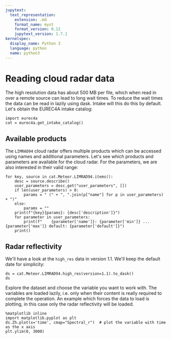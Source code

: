 ```yaml
---
jupytext:
  text_representation:
    extension: .md
    format_name: myst
    format_version: 0.12
    jupytext_version: 1.7.1
kernelspec:
  display_name: Python 3
  language: python
  name: python3
---
```


# Reading cloud radar data
The high resolution data has about 500 MB per file, which when read in over a remote source can lead to long wait times.
To reduce the wait times the data can be read in lazily using dask.
Intake will this do this by default.
Let's obtain the EUREC4A intake catalog:

```{code-cell} ipython3
import eurec4a
cat = eurec4a.get_intake_catalog()
```

## Available products
The `LIMRAD94` cloud radar offers multiple products which can be accessed using names and additional parameters.
Let's see which products and parameters are available for the cloud radar.
For the parameters, we are also interested in their valid range:

```{code-cell} ipython3
for key, source in cat.Meteor.LIMRAD94.items():
    desc = source.describe()
    user_parameters = desc.get("user_parameters", [])
    if len(user_parameters) > 0:
        params = " (" + ", ".join(p["name"] for p in user_parameters) + ")"
    else:
        params = ""
    print(f"{key}{params}: {desc['description']}")
    for parameter in user_parameters:
        print(f"    {parameter['name']}: {parameter['min']} ... {parameter['max']} default: {parameter['default']}")
    print()
```

## Radar reflectivity
We'll have a look at the `high_res` data in version 1.1. We'll keep the default date for simplicity:

```{code-cell} ipython3
ds = cat.Meteor.LIMRAD94.high_res(version=1.1).to_dask()
ds
```

Explore the dataset and choose the variable you want to work with.
The variables are loaded lazily, i.e. only when their content is really required to complete the operation.
An example which forces the data to load is plotting, in this case only the radar reflectivity will be loaded.

```{code-cell} ipython3
%matplotlib inline
import matplotlib.pyplot as plt
ds.Zh.plot(x='time', cmap="Spectral_r")  # plot the variable with time as the x axis
plt.ylim(0, 3000)
```

